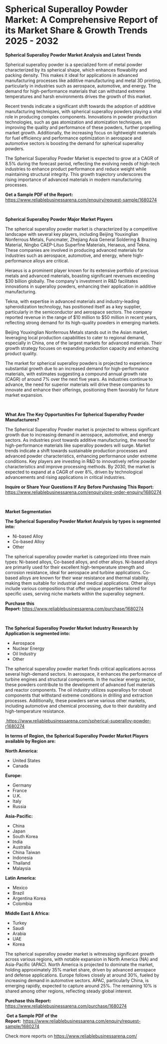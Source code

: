 <p><h1>Spherical Superalloy Powder Market: A Comprehensive Report of its Market Share & Growth Trends 2025 - 2032</h1></p><p><strong>Spherical Superalloy Powder Market Analysis and Latest Trends</strong></p>
<p><p>Spherical superalloy powder is a specialized form of metal powder characterized by its spherical shape, which enhances flowability and packing density. This makes it ideal for applications in advanced manufacturing processes like additive manufacturing and metal 3D printing, particularly in industries such as aerospace, automotive, and energy. The demand for high-performance materials that can withstand extreme temperatures and harsh environments drives the growth of this market.</p><p>Recent trends indicate a significant shift towards the adoption of additive manufacturing techniques, with spherical superalloy powders playing a vital role in producing complex components. Innovations in powder production technologies, such as gas atomization and atomization techniques, are improving the quality and performance of these powders, further propelling market growth. Additionally, the increasing focus on lightweight materials for fuel efficiency and performance optimization in aerospace and automotive sectors is boosting the demand for spherical superalloy powders.</p><p>The Spherical Superalloy Powder Market is expected to grow at a CAGR of 8.5% during the forecast period, reflecting the evolving needs of high-tech industries to enhance product performance and reduce weight while maintaining structural integrity. This growth trajectory underscores the rising importance of advanced materials in modern manufacturing processes.</p></p>
<p><strong>Get a Sample PDF of the Report:&nbsp;</strong> <a href="https://www.reliablebusinessarena.com/enquiry/request-sample/1680274?utm_campaign=1905&utm_medium=2&utm_source=Github&utm_content=ia&utm_term=25032025&utm_id=spherical-superalloy-powder">https://www.reliablebusinessarena.com/enquiry/request-sample/1680274</a></p>
<p>&nbsp;</p>
<p><strong>Spherical Superalloy Powder Major Market Players</strong></p>
<p><p>The spherical superalloy powder market is characterized by a competitive landscape with several key players, including Beijing Youxinglian Nonferrous Metals, Funcmater, Zhejiang Asia General Soldering & Brazing Material, Ningbo CAEP-Lituo Superfine Materials, Heraeus, and Tekna. These companies are involved in producing advanced materials for industries such as aerospace, automotive, and energy, where high-performance alloys are critical.</p><p>Heraeus is a prominent player known for its extensive portfolio of precious metals and advanced materials, boasting significant revenues exceeding $30 billion globally. The company's investment in R&D facilitates innovations in superalloy powders, enhancing their application in additive manufacturing.</p><p>Tekna, with expertise in advanced materials and industry-leading spheroidization technology, has positioned itself as a key supplier, particularly in the semiconductor and aerospace sectors. The company reported revenue in the range of $10 million to $50 million in recent years, reflecting strong demand for its high-quality powders in emerging markets.</p><p>Beijing Youxinglian Nonferrous Metals stands out in the Asian market, leveraging local production capabilities to cater to regional demand, especially in China, one of the largest markets for advanced materials. Their growth strategy focuses on expanding production capacity and enhancing product quality.</p><p>The market for spherical superalloy powders is projected to experience substantial growth due to an increased demand for high-performance materials, with estimates suggesting a compound annual growth rate (CAGR) of around 7% over the next five years. As industries continue to advance, the need for superior materials will drive these companies to innovate and enhance their offerings, positioning them favorably for future market expansion.</p></p>
<p>&nbsp;</p>
<p><strong>What Are The Key Opportunities For Spherical Superalloy Powder Manufacturers?</strong></p>
<p><p>The Spherical Superalloy Powder market is projected to witness significant growth due to increasing demand in aerospace, automotive, and energy sectors. As industries pivot towards additive manufacturing, the need for high-performance materials like superalloy powders will surge. Market trends indicate a shift towards sustainable production processes and advanced powder characteristics, enhancing performance under extreme conditions. Key players are investing in R&D to innovatively refine powder characteristics and improve processing methods. By 2030, the market is expected to expand at a CAGR of over 8%, driven by technological advancements and rising applications in critical industries.</p></p>
<p><strong>Inquire or Share Your Questions If Any Before Purchasing This Report:</strong> <a href="https://www.reliablebusinessarena.com/enquiry/pre-order-enquiry/1680274?utm_campaign=1905&utm_medium=2&utm_source=Github&utm_content=ia&utm_term=25032025&utm_id=spherical-superalloy-powder">https://www.reliablebusinessarena.com/enquiry/pre-order-enquiry/1680274</a></p>
<p>&nbsp;</p>
<p><strong>Market Segmentation</strong></p>
<p><strong>The Spherical Superalloy Powder Market Analysis by types is segmented into:</strong></p>
<p><ul><li>Ni-based Alloy</li><li>Co-based Alloy</li><li>Other</li></ul></p>
<p><p>The spherical superalloy powder market is categorized into three main types: Ni-based alloys, Co-based alloys, and other alloys. Ni-based alloys are primarily used for their excellent high-temperature strength and corrosion resistance, ideal for aerospace and turbine applications. Co-based alloys are known for their wear resistance and thermal stability, making them suitable for industrial and medical applications. Other alloys include various compositions that offer unique properties tailored for specific uses, serving niche markets within the superalloy segment.</p></p>
<p><strong>Purchase this Report:&nbsp;</strong><a href="https://www.reliablebusinessarena.com/purchase/1680274?utm_campaign=1905&utm_medium=2&utm_source=Github&utm_content=ia&utm_term=25032025&utm_id=spherical-superalloy-powder">https://www.reliablebusinessarena.com/purchase/1680274</a></p>
<p>&nbsp;</p>
<p><strong>The Spherical Superalloy Powder Market Industry Research by Application is segmented into:</strong></p>
<p><ul><li>Aerospace</li><li>Nuclear Energy</li><li>Oil Industry</li><li>Other</li></ul></p>
<p><p>The spherical superalloy powder market finds critical applications across several high-demand sectors. In aerospace, it enhances the performance of turbine engines and structural components. In the nuclear energy sector, these powders contribute to the development of advanced fuel materials and reactor components. The oil industry utilizes superalloys for robust components that withstand extreme conditions in drilling and extraction processes. Additionally, these powders serve various other markets, including automotive and chemical processing, due to their durability and high-temperature resistance.</p></p>
<p><a href="https://www.reliablebusinessarena.com/spherical-superalloy-powder-r1680274?utm_campaign=1905&utm_medium=2&utm_source=Github&utm_content=ia&utm_term=25032025&utm_id=spherical-superalloy-powder">&nbsp;https://www.reliablebusinessarena.com/spherical-superalloy-powder-r1680274</a></p>
<p><strong>In terms of Region, the Spherical Superalloy Powder Market Players available by Region are:</strong></p>
<p>
    <p> <strong> North America: </strong>
        <ul>
            <li>United States</li>
            <li>Canada</li>
        </ul>
        </p> 
    <p> <strong> Europe: </strong>
        <ul>
            <li>Germany</li>
            <li>France</li>
            <li>U.K.</li>
            <li>Italy</li>
            <li>Russia</li>
        </ul>
        </p> 
    <p> <strong> Asia-Pacific: </strong>
        <ul>
            <li>China</li>
            <li>Japan</li>
            <li>South Korea</li>
            <li>India</li>
            <li>Australia</li>
            <li>China Taiwan</li>
            <li>Indonesia</li>
            <li>Thailand</li>
            <li>Malaysia</li>
        </ul>
        </p> 
    <p> <strong> Latin America: </strong>
        <ul>
            <li>Mexico</li>
            <li>Brazil</li>
            <li>Argentina Korea</li>
            <li>Colombia</li>
        </ul>
        </p> 
    <p> <strong> Middle East & Africa: </strong>
        <ul>
            <li>Turkey</li>
            <li>Saudi</li>
            <li>Arabia</li>
            <li>UAE</li>
            <li>Korea</li>
        </ul>
    </p>
    </p>
<p><p>The spherical superalloy powder market is witnessing significant growth across various regions, with notable expansion in North America (NA) and Asia-Pacific (APAC). North America is projected to dominate the market, holding approximately 35% market share, driven by advanced aerospace and defense applications. Europe follows closely at around 30%, fueled by increasing demand in automotive sectors. APAC, particularly China, is emerging rapidly, expected to capture around 25%. The remaining 10% is shared among other regions, reflecting steady global interest.</p></p>
<p><strong>Purchase this Report: </strong><a href="https://www.reliablebusinessarena.com/purchase/1680274?utm_campaign=1905&utm_medium=2&utm_source=Github&utm_content=ia&utm_term=25032025&utm_id=spherical-superalloy-powder">https://www.reliablebusinessarena.com/purchase/1680274</a></p>
<p>&nbsp;<strong>Get a Sample PDF of the Report:&nbsp;&nbsp;</strong><a href="https://www.reliablebusinessarena.com/enquiry/request-sample/1680274?utm_campaign=1905&utm_medium=2&utm_source=Github&utm_content=ia&utm_term=25032025&utm_id=spherical-superalloy-powder">https://www.reliablebusinessarena.com/enquiry/request-sample/1680274</a></p>
<p><strong></strong></p>
<p>Check more reports on <a href="https://www.reliablebusinessarena.com/?utm_campaign=1905&utm_medium=2&utm_source=Github&utm_content=ia&utm_term=25032025&utm_id=spherical-superalloy-powder">https://www.reliablebusinessarena.com/</a></p>